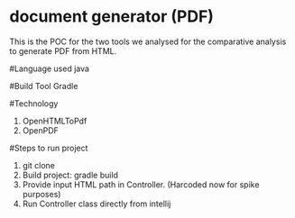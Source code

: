 # document generator (PDF)
This is the POC for the two tools we analysed for the comparative analysis to generate PDF from HTML.

#Language used
java

#Build Tool 
Gradle

#Technology
1. OpenHTMLToPdf
2. OpenPDF


#Steps to run project
1. git clone <project url>
2. Build project: gradle build
3. Provide input HTML path in Controller. (Harcoded now for spike purposes) 
4. Run Controller class directly from intellij 


